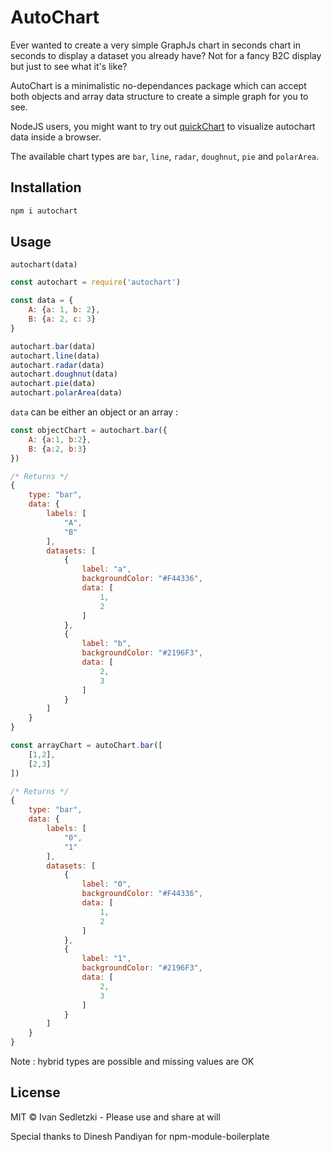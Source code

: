 # AutoChart

Ever wanted to create a very simple GraphJs chart in seconds chart in seconds to display a dataset you already have? Not for a fancy B2C display but just to see what it's like?

AutoChart is a minimalistic no-dependances package which can accept both objects and array data structure to create a simple graph for you to see.

NodeJS users, you might want to try out [quickChart]("https://www.npmjs.com/package/quickchart") to visualize autochart data inside a browser.

The available chart types are `bar`, `line`, `radar`, `doughnut`, `pie` and `polarArea`.

## Installation

```bash
npm i autochart
```

## Usage

`autochart(data)`

```javascript
const autochart = require('autochart')

const data = {
    A: {a: 1, b: 2},
    B: {a: 2, c: 3}
}

autochart.bar(data)
autochart.line(data)
autochart.radar(data)
autochart.doughnut(data)
autochart.pie(data)
autochart.polarArea(data)
```

`data` can be either an object or an array :

```javascript
const objectChart = autochart.bar({
    A: {a:1, b:2},
    B: {a:2, b:3}
})

/* Returns */
{
    type: "bar",
    data: {
        labels: [
            "A",
            "B"
        ],
        datasets: [
            {
                label: "a",
                backgroundColor: "#F44336",
                data: [
                    1,
                    2
                ]
            },
            {
                label: "b",
                backgroundColor: "#2196F3",
                data: [
                    2,
                    3
                ]
            }
        ]
    }
}
```

```javascript
const arrayChart = autoChart.bar([
    [1,2],
    [2,3]
])

/* Returns */
{
    type: "bar",
    data: {
        labels: [
            "0",
            "1"
        ],
        datasets: [
            {
                label: "0",
                backgroundColor: "#F44336",
                data: [
                    1,
                    2
                ]
            },
            {
                label: "1",
                backgroundColor: "#2196F3",
                data: [
                    2,
                    3
                ]
            }
        ]
    }
}
```

Note : hybrid types are possible and missing values are OK

## License

MIT © Ivan Sedletzki - Please use and share at will

Special thanks to Dinesh Pandiyan for npm-module-boilerplate
